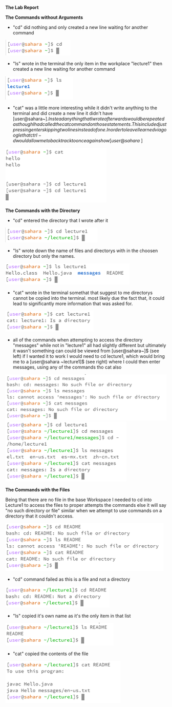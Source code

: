 
**The Lab Report**


**The Commands without Arguments**

- "cd" did nothing and only created a new line waiting for another command

![Image](No_Argument_cd.png)

- "ls" wrote in the terminal the only item in the workplace "lecture1" then created a new line waiting for another command

![Image](No_Argument_ls.png)

- "cat" was a little more interesting while it didn't write anything to the terminal and did create a new line it didn't have [user@sahara~]$. Instead anything that I wrote afterwards would be repeated as though I had called the cat command on those statements. This included just pressing enter skipping two lines instead of one. In order to leave I learned via google that ctrl-d would allow me to back track to once again show [user@sahara~]$

![Image](No_Argument_cat.png)


**The Commands with the Directory**

- "cd" entered the directory that I wrote after it
  
![Image](Directory_cd.png)


- "ls" wrote down the name of files and directorys with in the choosen directory but only the names.
  
![Image](Directory_ls_lecture1.png) 

- "cat" wrote in the terminal somethat that suggest to me directorys cannot be copied into the terminal. most likely due the fact that, it could lead to significantly more information that was asked for.

![Image](Directory_cat_lecture1.png)

- all of the commands when attempting to access the directory "messages" while not in "lecture1" all had slightly different but ultimately it wasn't something can could be viewed from [user@sahara~]$ (see left) if I wanted it to work I would need to cd lecture1, which would bring me to a [user@sahara ~lecture1]$ (see right) where I could then enter messages, using any of the commands tho cat also

![Image](Directory_All_messages_lecture1Closed.png) ![Image](Directory_All_messages_lecture1Open.png)



**The Commands with the Files**

Being that there are no file in the base Workspace I needed to cd into Lecture1 to access the files to proper attempts the commands else it will say "no such directory or file" similar when we attempt to use commands on a directory that it couldn't access.

![Images](File_All_Error.png)

- "cd" command failed as this is a file and not a directory
  
![Image](File_cd.png)


- "ls" copied it's own name as it's the only item in that list
  
![Image](File_ls.png) 

- "cat" copied the contents of the file

![Image](File_cat.png)





